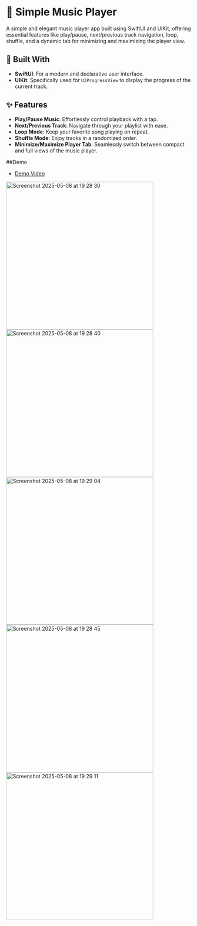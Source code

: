 # 🎵 Simple Music Player  

A simple and elegant music player app built using SwiftUI and UIKit, offering essential features like play/pause, next/previous track navigation, loop, shuffle, and a dynamic tab for minimizing and maximizing the player view.  

## 📱 Built With  
- **SwiftUI**: For a modern and declarative user interface.  
- **UIKit**: Specifically used for `UIProgressView` to display the progress of the current track.  

## ✨ Features  
- **Play/Pause Music**: Effortlessly control playback with a tap.  
- **Next/Previous Track**: Navigate through your playlist with ease.  
- **Loop Mode**: Keep your favorite song playing on repeat.  
- **Shuffle Mode**: Enjoy tracks in a randomized order.  
- **Minimize/Maximize Player Tab**: Seamlessly switch between compact and full views of the music player.  

##Demo
 - [Demo Video](https://youtube.com/shorts/c6v7OYGyOSA?feature=share)


<img height="400" alt="Screenshot 2025-05-08 at 19 28 30" src="https://github.com/user-attachments/assets/47cd2ee1-3e96-4845-ad74-840f2655154e" />
<img height="400" alt="Screenshot 2025-05-08 at 19 28 40" src="https://github.com/user-attachments/assets/cf7968f8-9464-49de-9213-1d86f31d6375" />
<img height="400" alt="Screenshot 2025-05-08 at 19 29 04" src="https://github.com/user-attachments/assets/82dafaaa-e31f-4069-8de6-03d73ac41685" />
<img height="400" alt="Screenshot 2025-05-08 at 19 28 45" src="https://github.com/user-attachments/assets/793056e5-749c-4c0e-b4d5-10bed4c2a3b9" />
<img height="400" alt="Screenshot 2025-05-08 at 19 29 11" src="https://github.com/user-attachments/assets/20c52607-6d66-4ca8-935d-5c35b0bbb52a" />

